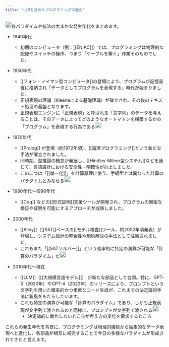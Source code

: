 ```yaml
---
title: "LLMを含めたプログラミングの歴史"
---
```



<img src='https://scrapbox.io/api/pages/nishio/o3/icon' alt='o3.icon' height="19.5"/>各パラダイムや技法の大まかな発生年代をまとめます。

- 1940年代
    - 初期のコンピュータ（例：[[ENIAC]]）では、プログラミングは物理的な配線やスイッチの操作、つまり「ケーブルを繋ぐ」作業そのものでした。

- 1950年代
    - [[フォン・ノイマン型コンピュータ]]の登場により、プログラムが記憶装置に格納され「データとしてプログラムを表現する」時代が始まりました。
    - 正規表現の理論（Kleeneによる基礎理論）が確立され、その後のテキスト処理の基盤となります。
    - 正規表現エンジンに「正規表現」と呼ばれる「文字列」のデータを与えることは、そのデータによってどのようなオートマトンを構築するかの「プログラム」を表現する行為である<img src='https://scrapbox.io/api/pages/nishio/nishio/icon' alt='nishio.icon' height="19.5"/>

- 1970年代
    - [[Prolog]] が登場（約1972年頃）、[[論理プログラミング]]という新たな手法が確立されました。
    - 同時期、型推論の概念が発展し、[[Hindley-Milner型システム]]などを通じて、言語設計における安全性・明確性が向上しました。
    - この二つは「[[単一化]]」を計算原理に使う、手続型とは異なった計算のパラダイムとみなせる<img src='https://scrapbox.io/api/pages/nishio/nishio/icon' alt='nishio.icon' height="19.5"/>

- 1980年代～1990年代
    - [[Coq]] などの[[形式証明]]支援ツールが開発され、プログラムの厳密な検証や証明を可能にするアプローチが成熟しました。

- 2000年代
    - [[Alloy]]（[[SAT]]ベースの[[モデル検査]]ツール、約2002年頃発表）が登場し、システム設計の整合性や制約解決の手法として注目されました。
    - これもまた「[[SATソルバー]]」という効率的に特定の演算が可能な「計算のパラダイム」だ<img src='https://scrapbox.io/api/pages/nishio/nishio/icon' alt='nishio.icon' height="19.5"/>

- 2010年代～現在
    - [[LLM]]（[[大規模言語モデル]]） が新たな部品として台頭。特に、GPT-3（2020年）やGPT-4（2023年）のリリースにより、プロンプトという文字列を用いた確率的かつ柔軟なコード生成が、これまでの決定論的手法に新風をもたらしています。
    - これも特定の演算が可能な「計算のパラダイム」であり、しかも正規表現が文字列で渡されるのと同様に、プロンプトが文字列で渡される<img src='https://scrapbox.io/api/pages/nishio/nishio/icon' alt='nishio.icon' height="19.5"/>
        - 決定論的に動作しないところが考え方の変化を要求するところ

これらの発生年代を背景に、プログラミングは物理的接続から抽象的なデータ表現へと進化し、各部品が相互に補完することで今日の多様なパラダイムが形成されてきたと言えます。